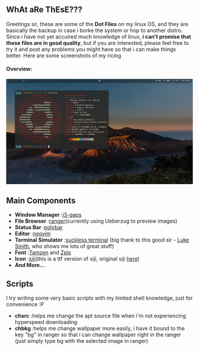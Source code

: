 ## WhAt aRe ThEsE???

  Greetings sir, these are some of the **Dot Files** on my linux OS, and they are basically the backup in case i borke the system or hop to another distro. Since i have not yet accuired much knowledge of linux, **i can't promise that these files are in good quality**, but if you are interested, please feel free to try it and post any problems you might have so that i can make things better. Here are some screenshots of my ricing
    
 
#### Overview:

![](./Documents/ScreenShot.png)


## Main Components
- **Window Manager**          :[i3-gaps](https://github.com/Airblader/i3)
- **File Browser**            :[ranger](https://github.com/ranger/ranger)(currently using Ueberzug to preview images)
- **Status Bar**              :[polybar](https://github.com/polybar/polybar)
- **Editor**                  :[neovim](https://github.com/neovim/neovim)
- **Terminal Simulator**      :[suckless terminal](https://github.com/LukeSmithxyz/st) (big thank to this good sir - [Luke Smith](https://www.youtube.com/channel/UC2eYFnH61tmytImy1mTYvhA), who shows me lots of great stuff)
- **Font**                    :[Tamzen](https://github.com/sunaku/tamzen-font) and [Zpix](https://github.com/SolidZORO/zpix-pixel-font)
- **Icon**                    :[siji](https://github.com/fauno/siji)(this is a ttf version of siji, original siji [here](https://github.com/stark/siji))
- **And More...**


## Scripts
  I try writing some very basic scripts with my limited shell knowledge, just for convenience :P
- **chsrc**                    :helps me change the apt source file when i'm not experiencing hyperspeed downloading
- **chbkg**                    :helps me change wallpaper more easily, i have it bound to the key "bg" in ranger so that i can change wallpaper right in the ranger (just simply type bg with the selected image in ranger)
